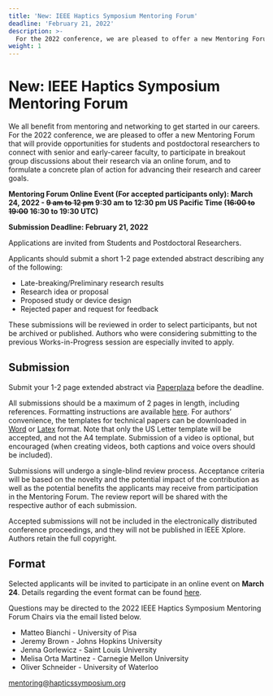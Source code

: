 ```yaml
---
title: 'New: IEEE Haptics Symposium Mentoring Forum'
deadline: 'February 21, 2022'
description: >-
  For the 2022 conference, we are pleased to offer a new Mentoring Forum that will provide opportunities for students and postdoctoral researchers to connect with senior and early-career faculty, to participate in breakout group discussions about their research via an online forum, and to formulate a concrete plan of action for advancing their research and career goals.
weight: 1
---
```

# New: IEEE Haptics Symposium Mentoring Forum

We all benefit from mentoring and networking to get started in our careers. For the 2022 conference, we are pleased to offer a new Mentoring Forum that will provide opportunities for students and postdoctoral researchers to connect with senior and early-career faculty, to participate in breakout group discussions about their research via an online forum, and to formulate a concrete plan of action for advancing their research and career goals.  

**Mentoring Forum Online Event (For accepted participants only): March 24, 2022 - ~~9 am to 12 pm~~ 9:30 am to 12:30 pm US Pacific Time (~~16:00 to 19:00~~ 16:30 to 19:30 UTC)**

**Submission Deadline: February 21, 2022**

Applications are invited from Students and Postdoctoral Researchers.

Applicants should submit a short 1-2 page extended abstract describing any of the following:

- Late-breaking/Preliminary research results
- Research idea or proposal
- Proposed study or device design
- Rejected paper and request for feedback 

These submissions will be reviewed in order to select participants, but not be archived or published.  Authors who were considering submitting to the previous Works-in-Progress session are especially invited to apply. 

## Submission
Submit your 1-2 page extended abstract via [Paperplaza](http://ras.papercept.net/conferences/scripts/start.pl) before the deadline.

All submissions should be a maximum of 2 pages in length, including references. Formatting instructions are available [here](http://ras.papercept.net/conferences/support/support.php). For authors’ convenience, the templates for technical papers can be downloaded in [Word](http://ras.papercept.net/conferences/support/word.php) or [Latex](http://ras.papercept.net/conferences/support/tex.php) format. Note that only the US Letter template will be accepted, and not the A4 template. Submission of a video is optional, but encouraged (when creating videos, both captions and voice overs should be included).

Submissions will undergo a single-blind review process. Acceptance criteria will be based on the novelty and the potential impact of the contribution as well as the potential benefits the applicants may receive from participation in the Mentoring Forum. The review report will be shared with the respective author of each submission.

Accepted submissions will not be included in the electronically distributed conference proceedings, and they will not be published in IEEE Xplore. Authors retain the full copyright.

## Format
Selected applicants will be invited to participate in an online event on **March 24**. Details regarding the event format can be found [here](/program/mentoring-forum).

<!--
In it, several break-out sessions will be organized and will run in parallel. The sessions will group papers belonging to similar research areas within haptics. Participants will have 5 minutes to present their contribution in a pitch presentation with slides (required). The remaining time will be devoted to interactive discussions. One senior and one early-career haptics researcher will lead the discussions in each breakout session.  Each participant will be aided in identifying a concrete plan of action for attaining their goals.  Participants will follow up by checking in with their mentors approximately 6 months after the event.
-->

Questions may be directed to the 2022 IEEE Haptics Symposium Mentoring Forum Chairs via the email listed below.

- Matteo Bianchi - University of Pisa
- Jeremy Brown - Johns Hopkins University
- Jenna Gorlewicz - Saint Louis University
- Melisa Orta Martinez - Carnegie Mellon University
- Oliver Schneider - University of Waterloo

[mentoring@hapticssymposium.org](mailto:mentoring@hapticssymposium.org)
